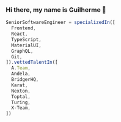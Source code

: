 ### Hi there, my name is Guilherme 👋

```js
SeniorSoftwareEngineer = specializedIn([
  Frontend,
  React,
  TypeScript,
  MaterialUI,
  GraphQL,
  Git,
]).vettedTalentIn([
  A.Team,
  Andela,
  BridgerHQ,
  Karat,
  Nexton,
  Toptal,
  Turing,
  X-Team,
])

```

<!--
**GuiMend/GuiMend** is a ✨ _special_ ✨ repository because its `README.md` (this file) appears on your GitHub profile.

Here are some ideas to get you started:

- 🔭 I’m currently working on ...
- 🌱 I’m currently learning ...
- 👯 I’m looking to collaborate on ...
- 🤔 I’m looking for help with ...
- 💬 Ask me about ...
- 📫 How to reach me: ...
- 😄 Pronouns: ...
- ⚡ Fun fact: ...
-->

